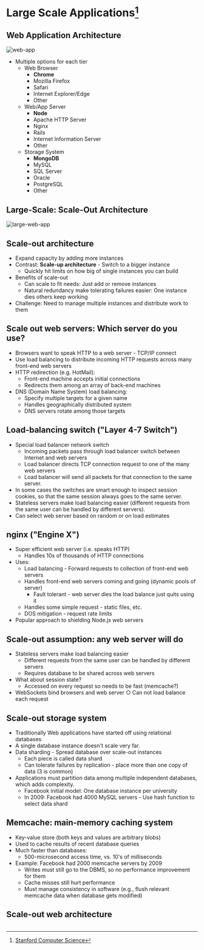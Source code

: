# Large Scale Applications[^1]

## Web Application Architecture

![web-app](https://github.com/btdobbs/WA/blob/main/Topic/images/web-app.png)

- Multiple options for each tier
  - Web Browser
    - **Chrome**
    - Mozilla Firefox
    - Safari
    - Internet Explorer/Edge
    - Other
  - Web/App Server
    - **Node**
    - Apache HTTP Server
    - Nginx
    - Rails
    - Internet Information Server
    - Other 
  - Storage System 
    - **MongoDB**
    - MySQL
    - SQL Server
    - Oracle
    - PostgreSQL
    - Other 

## Large-Scale: Scale-Out Architecture

![large-web-app](https://github.com/btdobbs/WA/blob/main/Topic/images/web-app-large-scale.png)

## Scale-out architecture

- Expand capacity by adding more instances
- Contrast: **Scale-up architecture** - Switch to a bigger instance
  - Quickly hit limits on how big of single instances you can build
- Benefits of scale-out
  - Can scale to fit needs: Just add or remove instances
  - Natural redundancy make tolerating failures easier: One instance dies others keep working
- Challenge: Need to manage multiple instances and distribute work to them

## Scale out web servers: Which server do you use?

- Browsers want to speak HTTP to a web server - TCP/IP connect
- Use load balancing to distribute incoming HTTP requests across many front-end web servers
- HTTP redirection (e.g. HotMail):
  - Front-end machine accepts initial connections
  - Redirects them among an array of back-end machines
- DNS (Domain Name System) load balancing:
  - Specify multiple targets for a given name
  - Handles geographically distributed system
  - DNS servers rotate among those targets

## Load-balancing switch ("Layer 4-7 Switch")

- Special load balancer network switch
  - Incoming packets pass through load balancer switch between Internet and web servers
  - Load balancer directs TCP connection request to one of the many web servers
  - Load balancer will send all packets for that connection to the same server.
- In some cases the switches are smart enough to inspect session cookies, so that the same session always goes to the same server.
- Stateless servers make load balancing easier (different requests from the same user can be handled by different servers).
- Can select web server based on random or on load estimates

## nginx ("Engine X")

- Super efficient web server (i.e. speaks HTTP)
  - Handles 10s of thousands of HTTP connections
- Uses:
  - Load balancing - Forward requests to collection of front-end web servers
  - Handles front-end web servers coming and going (dynamic pools of server)
    - Fault tolerant - web server dies the load balance just quits using it
  - Handles some simple request - static files, etc.
  - DOS mitigation - request rate limits
- Popular approach to shielding Node.js web servers

## Scale-out assumption: any web server will do

- Stateless servers make load balancing easier
  - Different requests from the same user can be handled by different servers
  - Requires database to be shared across web servers
- What about session state?
  - Accessed on every request so needs to be fast (memcache?)
- WebSockets bind browsers and web server ○ Can not load balance each request

## Scale-out storage system
- Traditionally Web applications have started off using relational databases
- A single database instance doesn't scale very far.
- Data sharding - Spread database over scale-out instances
  - Each piece is called data shard
  - Can tolerate failures by replication - place more than one copy of data (3 is common)
- Applications must partition data among multiple independent databases, which adds complexity.
  - Facebook initial model: One database instance per university
  - In 2009: Facebook had 4000 MySQL servers - Use hash function to select data shard

## Memcache: main-memory caching system

- Key-value store (both keys and values are arbitrary blobs)
- Used to cache results of recent database queries
- Much faster than databases:
  - 500-microsecond access time, vs. 10's of milliseconds
- Example: Facebook had 2000 memcache servers by 2009
  - Writes must still go to the DBMS, so no performance improvement for them
  - Cache misses still hurt performance
  - Must manage consistency in software (e.g., flush relevant memcache data when database gets modified)

## Scale-out web architecture

```mermaid
```



[^1]: [Stanford Computer Science](https://cs.stanford.edu)
